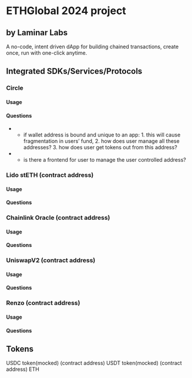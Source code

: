# ETHGlobal 2024 project 
## by Laminar Labs

A no-code, intent driven dApp for building chained transactions, create once, run with one-click anytime.

## Integrated SDKs/Services/Protocols
### Circle

#### Usage
#### Questions
* * if wallet address is bound and unique to an app: 1. this will cause fragmentation in users’ fund, 2. how does user manage all these addresses? 3. how does user get tokens out from this address?
* * is there a frontend for user to manage the user controlled address? 

### Lido stETH (contract address)
#### Usage
#### Questions

### Chainlink Oracle (contract address)
#### Usage
#### Questions

### UniswapV2 (contract address)
#### Usage
#### Questions

### Renzo (contract address)
#### Usage
#### Questions

## Tokens
USDC token(mocked) (contract address)
USDT token(mocked) (contract address)
ETH 


